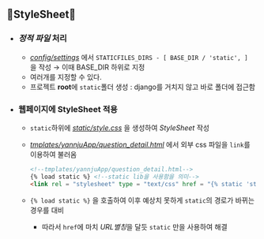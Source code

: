 ## 💫StyleSheet💫
- ### *정적 파일* 처리
  - *[config/settings](./config/settings.py)* 에서 `STATICFILES_DIRS - [
    BASE_DIR / 'static',
]` 을 작성 → 이때 BASE_DIR 하위로 지정
  - 여러개를 지정할 수 있다.
  - 프로젝트 **root**에 `static`폴더 생성 : django를 거치지 않고 바로 폴더에 접근함
- ### 웹페이지에 StyleSheet 적용
  - `static`하위에 *[static/style.css](./static/style.css)* 을 생성하여 *StyleSheet* 작성
  - *[tmplates/yannjuApp/question_detail.html](./tmplates/yannjuApp/question_detail.html)* 에서 외부 css 파일을 `link`를 이용하여 불러옴

    ```html
    <!--tmplates/yannjuApp/question_detail.html-->
    {% load static %} <!--static lib을 사용함을 의미-->
    <link rel = "stylesheet" type = "text/css" href = "{% static 'style.css' %}">
    ```
  - `{% load static %}` 을 호출하여 이후 예상치 못하게 `static`의 경로가 바뀌는 경우를 대비
    - 따라서 `href`에 마치 *URL별칭*을 달듯 `static` 만을 사용하여 해결